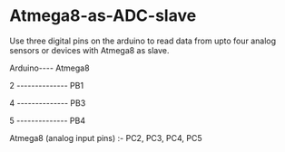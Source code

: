 Atmega8-as-ADC-slave
================================

Use three digital pins on the arduino to read data from upto four analog sensors or devices with Atmega8 as slave.


Arduino----          Atmega8

  2       --------------      PB1
  
  4       --------------      PB3
  
  5       --------------      PB4 
  
  
Atmega8 (analog input pins) :-  PC2, PC3, PC4, PC5 
